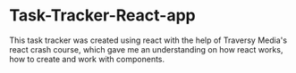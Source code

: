 # Task-Tracker-React-app

This task tracker was created using react with the help of Traversy Media's react crash course, which gave me an understanding on how react works, how to create and work with components.
